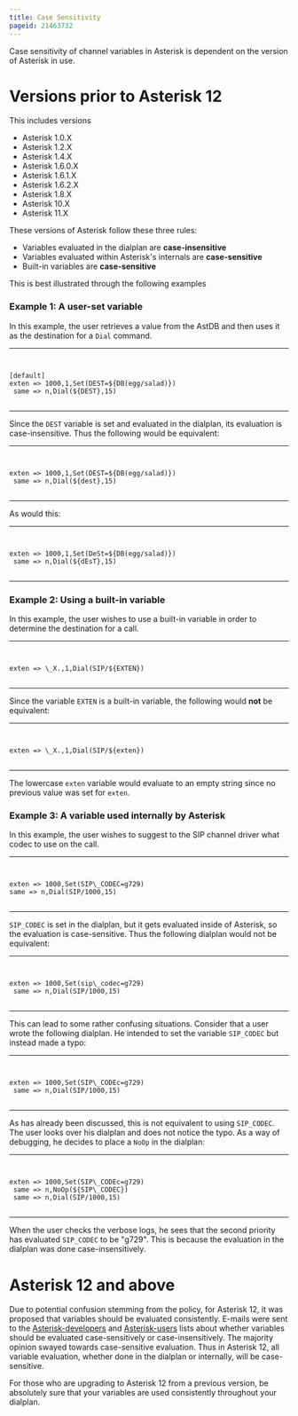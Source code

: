 ```yaml
---
title: Case Sensitivity
pageid: 21463732
---
```


Case sensitivity of channel variables in Asterisk is dependent on the version of Asterisk in use.


Versions prior to Asterisk 12
=============================


This includes versions


* Asterisk 1.0.X
* Asterisk 1.2.X
* Asterisk 1.4.X
* Asterisk 1.6.0.X
* Asterisk 1.6.1.X
* Asterisk 1.6.2.X
* Asterisk 1.8.X
* Asterisk 10.X
* Asterisk 11.X


These versions of Asterisk follow these three rules:


* Variables evaluated in the dialplan are **case-insensitive**
* Variables evaluated within Asterisk's internals are **case-sensitive**
* Built-in variables are **case-sensitive**


This is best illustrated through the following examples


### Example 1: A user-set variable


In this example, the user retrieves a value from the AstDB and then uses it as the destination for a `Dial` command.




---

  
  


```


[default]
exten => 1000,1,Set(DEST=${DB(egg/salad)})
 same => n,Dial(${DEST},15)


```



---


Since the `DEST` variable is set and evaluated in the dialplan, its evaluation is case-insensitive. Thus the following would be equivalent:




---

  
  


```


exten => 1000,1,Set(DEST=${DB(egg/salad)})
 same => n,Dial(${dest},15)


```



---


As would this:




---

  
  


```


exten => 1000,1,Set(DeSt=${DB(egg/salad)})
 same => n,Dial(${dEsT},15)


```



---


### Example 2: Using a built-in variable


In this example, the user wishes to use a built-in variable in order to determine the destination for a call.




---

  
  


```


exten => \_X.,1,Dial(SIP/${EXTEN})


```



---


Since the variable `EXTEN` is a built-in variable, the following would **not** be equivalent:




---

  
  


```


exten => \_X.,1,Dial(SIP/${exten})


```



---


The lowercase `exten` variable would evaluate to an empty string since no previous value was set for `exten`.


### Example 3: A variable used internally by Asterisk


In this example, the user wishes to suggest to the SIP channel driver what codec to use on the call.




---

  
  


```


exten => 1000,Set(SIP\_CODEC=g729)
same => n,Dial(SIP/1000,15)


```



---


`SIP_CODEC` is set in the dialplan, but it gets evaluated inside of Asterisk, so the evaluation is case-sensitive. Thus the following dialplan would not be equivalent:




---

  
  


```


exten => 1000,Set(sip\_codec=g729)
 same => n,Dial(SIP/1000,15)


```



---


This can lead to some rather confusing situations. Consider that a user wrote the following dialplan. He intended to set the variable `SIP_CODEC` but instead made a typo:




---

  
  


```


exten => 1000,Set(SIP\_CODEc=g729)
 same => n,Dial(SIP/1000,15)


```



---


As has already been discussed, this is not equivalent to using `SIP_CODEC`. The user looks over his dialplan and does not notice the typo. As a way of debugging, he decides to place a `NoOp` in the dialplan:




---

  
  


```


exten => 1000,Set(SIP\_CODEc=g729)
 same => n,NoOp(${SIP\_CODEC})
 same => n,Dial(SIP/1000,15)


```



---


When the user checks the verbose logs, he sees that the second priority has evaluated `SIP_CODEC` to be "g729". This is because the evaluation in the dialplan was done case-insensitively.


Asterisk 12 and above
=====================


Due to potential confusion stemming from the policy, for Asterisk 12, it was proposed that variables should be evaluated consistently. E-mails were sent to the [Asterisk-developers](http://lists.digium.com/pipermail/asterisk-dev/2012-October/057056.html) and [Asterisk-users](http://lists.digium.com/pipermail/asterisk-users/2012-October/275033.html) lists about whether variables should be evaluated case-sensitively or case-insensitively. The majority opinion swayed towards case-sensitive evaluation. Thus in Asterisk 12, all variable evaluation, whether done in the dialplan or internally, will be case-sensitive.


For those who are upgrading to Asterisk 12 from a previous version, be absolutely sure that your variables are used consistently throughout your dialplan.

